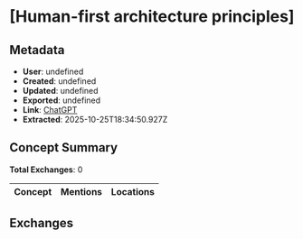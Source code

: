 # \[Human-first architecture principles\]

## Metadata

- **User**: undefined
- **Created**: undefined
- **Updated**: undefined
- **Exported**: undefined
- **Link**: [ChatGPT](undefined)
- **Extracted**: 2025-10-25T18:34:50.927Z

## Concept Summary

**Total Exchanges**: 0

| Concept | Mentions | Locations |
|---------|----------|----------|

## Exchanges

